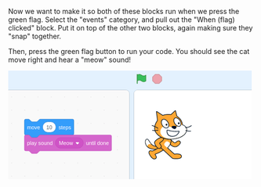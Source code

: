 Now we want to make it so both of these blocks run when we press the green flag. Select the "events" category, and pull out the "When (flag) clicked" block. Put it on top of the other two blocks, again making sure they "snap" together.

Then, press the green flag button to run your code. You should see the cat move right and hear a "meow" sound!

![](.guides/img/step-by-step-3.gif)